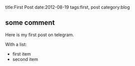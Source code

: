 title:First Post
date:2012-08-19
tags:first, post
category:blog

## some comment
Here is my first post on telegram.

With a list:
 * first item
 * second item